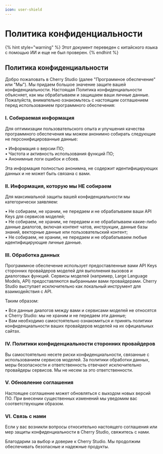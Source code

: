 ```yaml
---
icon: user-shield
---
```


# Политика конфиденциальности

{% hint style="warning" %}
Этот документ переведен с китайского языка с помощью ИИ и еще не был проверен.
{% endhint %}

## Политика конфиденциальности

Добро пожаловать в Cherry Studio (далее "Программное обеспечение" или "Мы"). Мы придаем большое значение защите вашей конфиденциальности. Настоящая Политика конфиденциальности объясняет, как мы обрабатываем и защищаем ваши личные данные. Пожалуйста, внимательно ознакомьтесь с настоящим соглашением перед использованием программного обеспечения:

### I. Собираемая информация

Для оптимизации пользовательского опыта и улучшения качества программного обеспечения мы можем анонимно собирать следующие не персонифицированные данные:

• Информация о версии ПО;\
• Частота и активность использования функций ПО;\
• Анонимные логи ошибок и сбоев.

Эта информация полностью анонимна, не содержит идентифицирующих данных и не может быть связана с вами.

### II. Информация, которую мы НЕ собираем

Для максимальной защиты вашей конфиденциальности мы категорически заявляем:

• Не собираем, не храним, не передаем и не обрабатываем ваши API Keys для сервисов моделей;\
• Не собираем, не храним, не передаем и не обрабатываем какие-либо данные диалогов, включая контент чатов, инструкции, данные базы знаний, векторные данные или пользовательский контент;\
• Не собираем, не храним, не передаем и не обрабатываем любые идентифицирующие личные данные.

### III. Обработка данных

Программное обеспечение использует предоставленные вами API Keys сторонних провайдеров моделей для выполнения вызовов и диалоговых функций. Сервисы моделей (например, Large Language Models, API) предоставляются выбранными вами провайдерами. Cherry Studio выступает исключительно как локальный инструмент для взаимодействия с API.

Таким образом:

• Все данные диалогов между вами и сервисами моделей не относятся к Cherry Studio: мы не храним и не передаем эти данные;\
• Вам необходимо самостоятельно ознакомиться и принять политики конфиденциальности ваших провайдеров моделей на их официальных сайтах.

### IV. Политики конфиденциальности сторонних провайдеров

Вы самостоятельно несете риски конфиденциальности, связанные с использованием сервисов моделей. За политики обработки данных, меры безопасности и ответственность отвечают исключительно провайдеры сервисов. Мы не несем за это ответственности.

### V. Обновление соглашения

Настоящее соглашение может обновляться с выходом новых версий ПО. При внесении существенных изменений мы уведомим вас соответствующим образом.

### VI. Связь с нами

Если у вас возникли вопросы относительно настоящего соглашения или мер защиты конфиденциальности в Cherry Studio, свяжитесь с нами.

Благодарим за выбор и доверие к Cherry Studio. Мы продолжим обеспечивать безопасные и надежные продукты.
